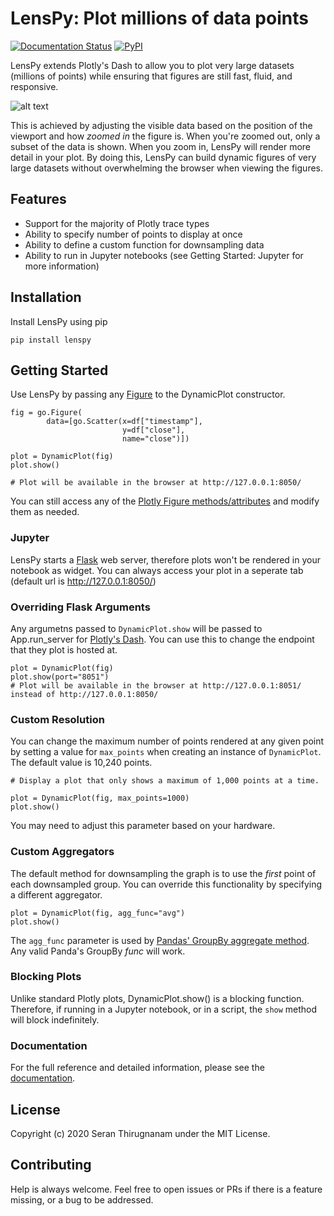 # LensPy: Plot millions of data points
[![Documentation Status](https://readthedocs.org/projects/lenspy/badge/?version=latest)](https://lenspy.readthedocs.io/en/latest/?badge=latest)
[![PyPI](https://img.shields.io/pypi/v/lenspy.svg)](https://pypi.python.org/pypi)

LensPy extends Plotly's Dash to allow you to plot very large datasets (millions of points) while ensuring that figures are still fast, fluid, and responsive.

![alt text](https://github.com/serant/lenspy/blob/master/img/demo.gif?raw=true)

This is achieved by adjusting the visible data based on the position of the viewport and how _zoomed in_ the figure is. When you're zoomed out, only a subset of the data is shown. When you zoom in, LensPy will render more detail in your plot. By doing this, LensPy can build dynamic figures of very large datasets without overwhelming the browser when viewing the figures.

## Features

- Support for the majority of Plotly trace types
- Ability to specify number of points to display at once
- Ability to define a custom function for downsampling data
- Ability to run in Jupyter notebooks (see Getting Started: Jupyter for more information)

## Installation

Install LensPy using pip

```
pip install lenspy
```

## Getting Started

Use LensPy by passing any [Figure](https://plotly.com/python-api-reference/generated/plotly.graph_objects.Figure.html) to the DynamicPlot constructor.

```
fig = go.Figure(
        data=[go.Scatter(x=df["timestamp"],
                         y=df["close"],
                         name="close")])

plot = DynamicPlot(fig)
plot.show()

# Plot will be available in the browser at http://127.0.0.1:8050/
```

You can still access any of the [Plotly Figure methods/attributes](https://plotly.com/python-api-reference/generated/plotly.graph_objects.Figure.html) and modify them as needed.

### Jupyter

LensPy starts a [Flask](https://flask.palletsprojects.com/en/1.1.x/) web server, therefore plots won't be rendered in your notebook as widget. You can always access your plot in a seperate tab (default url is http://127.0.0.1:8050/)

### Overriding Flask Arguments

Any argumetns passed to `DynamicPlot.show` will be passed to App.run_server for [Plotly's Dash](https://dash.plotly.com). You can use this to change the endpoint that they plot is hosted at.

```
plot = DynamicPlot(fig)
plot.show(port="8051")
# Plot will be available in the browser at http://127.0.0.1:8051/ instead of http://127.0.0.1:8050/
```

### Custom Resolution

You can change the maximum number of points rendered at any given point by setting a value for `max_points` when creating an instance of `DynamicPlot`. The default value is 10,240 points.

```
# Display a plot that only shows a maximum of 1,000 points at a time.

plot = DynamicPlot(fig, max_points=1000)
plot.show()
```

You may need to adjust this parameter based on your hardware.

### Custom Aggregators

The default method for downsampling the graph is to use the _first_ point of each downsampled group. You can override this functionality by specifying a different aggregator.

```
plot = DynamicPlot(fig, agg_func="avg")
plot.show()
```

The `agg_func` parameter is used by [Pandas' GroupBy aggregate method](https://pandas.pydata.org/pandas-docs/stable/reference/api/pandas.core.groupby.DataFrameGroupBy.aggregate.html). Any valid Panda's GroupBy _func_ will work.

### Blocking Plots

Unlike standard Plotly plots, DynamicPlot.show() is a blocking function. Therefore, if running in a Jupyter notebook, or in a script, the `show` method will block indefinitely.

### Documentation

For the full reference and detailed information, please see the [documentation](https://lenspy.readthedocs.io/en/latest/).

## License

Copyright (c) 2020 Seran Thirugnanam under the MIT License.

## Contributing

Help is always welcome. Feel free to open issues or PRs if there is a feature missing, or a bug to be addressed.
